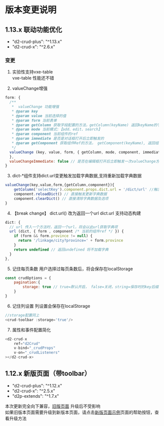 # 版本变更说明
## 1.13.x  联动功能优化
* "d2-crud-plus": "^1.13.x"
* "d2-crud-x": "^2.6.x"

### 变更
1. 实验性支持vxe-table   
vxe-table 性能还不错

2. valueChange增强
```js
form: {
  /**
   *  valueChange 功能增强
   * @param key
   * @param value 当前选择的值
   * @param form 当前表单
   * @param getColumn 获取字段配置的方法，getColumn(keyName) 返回keyName的字段配置，可以动态修改组件配置
   * @param mode 当前模式:【add、edit、search】
   * @param component 当前组件的ref
   * @param immediate 是否是对话框打开后立即触发的
   * @param getComponent 获取组件Ref的方法， getComponent(keyName), 返回组件ref，可以动态调用该组件的方法
   */
  valueChange (key, value, form, { getColumn, mode, component, immediate, getComponent }) {
  },
  valueChangeImmediate: false // 是否在编辑框打开后立即触发一次valueChange方法
}
```

3. dict-*组件支持dict.url变更触发加载字典数据,支持重新加载字典数据
```js
valueChange(key,value,form,{getColumn,component}){
    getColumn('selectKey').component.props.dict.url = '/dict/url' //触发更新字典数据
    component.reloadDict() // 直接触发更新字典数据
    component.clearDict() // 直接清除字典数据及选项
}
```

4. 【break change】 dict.url() 改为返回一个url
dict.url 支持动态构建
```js
dict: {
  // url 传入一个方法时，返回一个url，将会以此url获取字典项
  url (dict, { form , component /* 当前的组件ref */ }) {
    if (form && form.province != null) { 
      return '/linkage/city?province=' + form.province
    }
    return undefined // 返回undefined 将不加载字典
  }
},
```

5. 记住每页条数
用户选择过每页条数后，将会保存在localStorage
```js
const crudOptions = {
    pagination:{ 
        storage: true // true=默认开启， false=关闭，string=保存时的key后缀
    }
}
```
6. 记住列设置
列设置会保存在localStorage
```js
//storage配置同上
<crud-toolbar :storage='true'/>
```

7. <d2-crud-x> 属性和事件配置简化
```js
<d2-crud-x
    ref="d2Crud"
    v-bind="_crudProps"
    v-on="_crudListeners"
></d2-crud-x>
```

## 1.12.x 新版页面（带toolbar）
* "d2-crud-plus": "^1.12.x"
* "d2-crud-x": "^2.5.x"
* "d2p-extends": "^1.7.x"

本次更新完全向下兼容，[旧版页面](http://qiniu.veryreader.com/D2CrudPlusExample/index.html#/demo/form/old)  升级后不受影响   
如果旧版本页面需要升级到新版本页面，请点击[新版页面示例]( http://qiniu.veryreader.com/D2CrudPlusExample/index.html#/demo/form/toolbar)页面的帮助按钮，查看升级方法